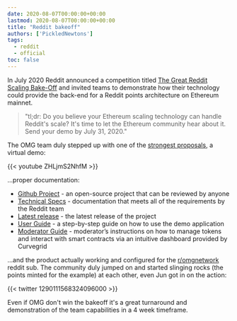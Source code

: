 ```yaml
---
date: 2020-08-07T00:00:00+00:00
lastmod: 2020-08-07T00:00:00+00:00
title: "Reddit bakeoff"
authors: ['PickledNewtons']
tags:
  - reddit
  - official
toc: false
---
```


In July 2020 Reddit announced a competition titled [The Great Reddit Scaling Bake-Off](https://www.reddit.com/r/ethereum/comments/hbjx25/the_great_reddit_scaling_bakeoff/) and invited teams to demonstrate how their technology could provide the back-end for a Reddit points architecture on Ethereum mainnet.

> "tl;dr: Do you believe your Ethereum scaling technology can handle Reddit's scale? It's time to let the Ethereum community hear about it. Send your demo by July 31, 2020."

The OMG team duly stepped up with one of the [strongest proposals](https://www.reddit.com/r/ethereum/comments/i19us9/omg_networks_great_reddit_scaling_bakeoff_proposal/), a virtual demo:

{{< youtube ZHLjmS2NhfM >}}

...proper documentation:

* [Github Project](https://github.com/omgnetwork/community-points) - an open-source project that can be reviewed by anyone
* [Technical Specs](http://docs.omg.network/use-cases/community-points) - documentation that meets all of the requirements by the Reddit team
* [Latest release](https://github.com/omgnetwork/community-points/releases) - the latest release of the project
* [User Guide](https://github.com/omgnetwork/community-points/wiki/User-Guide) - a step-by-step guide on how to use the demo application
* [Moderator Guide](https://github.com/omgnetwork/community-points/wiki/Moderator-Guide) - moderator’s instructions on how to manage tokens and interact with smart contracts via an intuitive dashboard provided by Curvegrid

...and the product actually working and configured for the [r/omgnetwork](https://www.reddit.com/r/omise_go/) reddit sub. The community duly jumped on and started slinging rocks (the points minted for the example) at each other, even Jun got in on the action:

{{< twitter 1290111568324096000 >}}

Even if OMG don't win the bakeoff it's a great turnaround and demonstration of the team capabilities in a 4 week timeframe.
